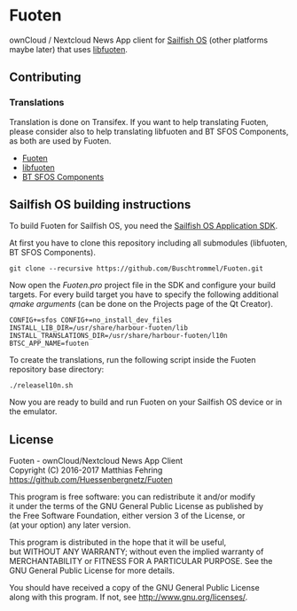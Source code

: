 # Fuoten
ownCloud / Nextcloud News App client for [Sailfish OS](https://sailfishos.org/) (other platforms maybe later)
that uses [libfuoten](https://github.com/Huessenbergnetz/libfuoten).

## Contributing
### Translations
Translation is done on Transifex. If you want to help translating Fuoten, please consider also to help translating libfuoten and
BT SFOS Components, as both are used by Fuoten.
* [Fuoten](https://www.transifex.com/buschtrommel/fuoten)
* [libfuoten](https://www.transifex.com/buschtrommel/libfuoten)
* [BT SFOS Components](https://www.transifex.com/buschtrommel/bt-sfos-components)

## Sailfish OS building instructions
To build Fuoten for Sailfish OS, you need the [Sailfish OS Application SDK](https://sailfishos.org/wiki/Application_SDK).

At first you have to clone this repository including all submodules (libfuoten, BT SFOS Components).

    git clone --recursive https://github.com/Buschtrommel/Fuoten.git
    
Now open the *Fuoten.pro* project file in the SDK and configure your build targets. For every build target
you have to specify the following additional *qmake arguments* (can be done on the Projects page of the Qt Creator).

    CONFIG+=sfos CONFIG+=no_install_dev_files INSTALL_LIB_DIR=/usr/share/harbour-fuoten/lib INSTALL_TRANSLATIONS_DIR=/usr/share/harbour-fuoten/l10n BTSC_APP_NAME=fuoten
    
To create the translations, run the following script inside the Fuoten repository base directory:

    ./releasel10n.sh
    
Now you are ready to build and run Fuoten on your Sailfish OS device or in the emulator.

## License
Fuoten - ownCloud/Nextcloud News App Client  
Copyright (C) 2016-2017 Matthias Fehring  
https://github.com/Huessenbergnetz/Fuoten

This program is free software: you can redistribute it and/or modify  
it under the terms of the GNU General Public License as published by  
the Free Software Foundation, either version 3 of the License, or  
(at your option) any later version.

This program is distributed in the hope that it will be useful,  
but WITHOUT ANY WARRANTY; without even the implied warranty of  
MERCHANTABILITY or FITNESS FOR A PARTICULAR PURPOSE.  See the  
GNU General Public License for more details.

You should have received a copy of the GNU General Public License  
along with this program.  If not, see <http://www.gnu.org/licenses/>.

